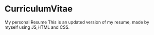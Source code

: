 # CurriculumVitae
My personal Resume
This is an updated version of my resume, made by myself using JS,HTML and CSS.
